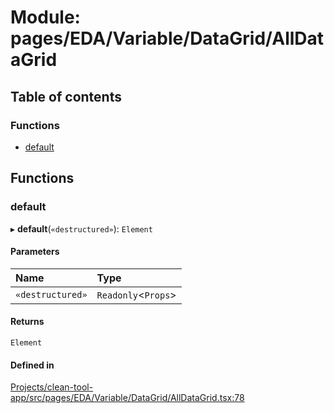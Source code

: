 # Module: pages/EDA/Variable/DataGrid/AllDataGrid

## Table of contents

### Functions

- [default](../wiki/pages.EDA.Variable.DataGrid.AllDataGrid#default)

## Functions

### default

▸ **default**(`«destructured»`): `Element`

#### Parameters

| Name | Type |
| :------ | :------ |
| `«destructured»` | `Readonly`<`Props`\> |

#### Returns

`Element`

#### Defined in

[Projects/clean-tool-app/src/pages/EDA/Variable/DataGrid/AllDataGrid.tsx:78](https://github.com/yuckyh/clean-tool-app/blob/e8c585b/src/pages/EDA/Variable/DataGrid/AllDataGrid.tsx#L78)

